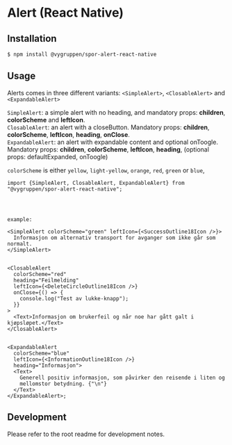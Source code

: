 # Alert (React Native)


## Installation

```bash
$ npm install @vygruppen/spor-alert-react-native
```

## Usage

Alerts comes in three different variants: `<SimpleAlert>`, `<ClosableAlert>` and `<ExpandableAlert>`

`SimpleAlert`: a simple alert with no heading, and mandatory props: **children**, **colorScheme** and **leftIcon**. <br>
`ClosableAlert`: an alert with a closeButton. Mandatory props: **children**, **colorScheme**, **leftIcon**, **heading**, **onClose**. <br>
`ExpandableAlert`: an alert with expandable content and optional onToogle. Mandatory props: **children**, **colorScheme**, **leftIcon**, **heading**,
(optional props: defaultExpanded, onToogle)

`colorScheme` is either `yellow`, `light-yellow`, `orange`, `red`, `green` or `blue`,

```tsx
import {SimpleAlert, ClosableAlert, ExpandableAlert} from "@vygruppen/spor-alert-react-native";




example:

<SimpleAlert colorScheme="green" leftIcon={<SuccessOutline18Icon />}>
  Informasjon om alternativ transport for avganger som ikke går som normalt.
</SimpleAlert>


<ClosableAlert
  colorScheme="red"
  heading="Feilmelding"
  leftIcon={<DeleteCircleOutline18Icon />}
  onClose={() => {
    console.log("Test av lukke-knapp");
  }}
>
  <Text>Informasjon om brukerfeil og når noe har gått galt i kjøpsløpet.</Text>
</ClosableAlert>


<ExpandableAlert
  colorScheme="blue"
  leftIcon={<InformationOutline18Icon />}
  heading="Informasjon">
  <Text>
    Generell positiv informasjon, som påvirker den reisende i liten og
    mellomstor betydning. {"\n"}
  </Text>
</ExpandableAlert>;
```

## Development

Please refer to the root readme for development notes.
